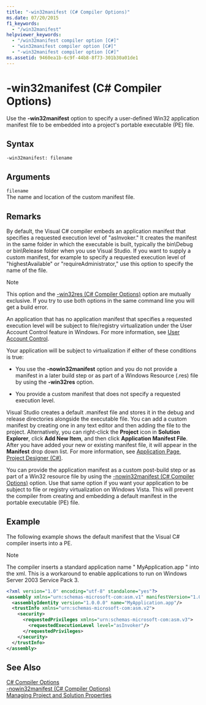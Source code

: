 ```yaml
---
title: "-win32manifest (C# Compiler Options)"
ms.date: 07/20/2015
f1_keywords: 
  - "/win32manifest"
helpviewer_keywords: 
  - "/win32manifest compiler option [C#]"
  - "win32manifest compiler option [C#]"
  - "-win32manifest compiler option [C#]"
ms.assetid: 9460ea1b-6c9f-44b8-8f73-301b30a01de1
---
```

# -win32manifest (C# Compiler Options)
Use the **-win32manifest** option to specify a user-defined Win32 application manifest file to be embedded into a project's portable executable (PE) file.  
  
## Syntax  
  
```console  
-win32manifest: filename  
```  
  
## Arguments  
 `filename`  
 The name and location of the custom manifest file.  
  
## Remarks  
 By default, the Visual C# compiler embeds an application manifest that specifies a requested execution level of "asInvoker." It creates the manifest in the same folder in which the executable is built, typically the bin\Debug or bin\Release folder when you use Visual Studio. If you want to supply a custom manifest, for example to specify a requested execution level of "highestAvailable" or "requireAdministrator," use this option to specify the name of the file.  
  
> [!NOTE]
>  This option and the [-win32res (C# Compiler Options)](../../../csharp/language-reference/compiler-options/win32res-compiler-option.md) option are mutually exclusive. If you try to use both options in the same command line you will get a build error.  
  
 An application that has no application manifest that specifies a requested execution level will be subject to file/registry virtualization under the User Account Control feature in Windows. For more information, see [User Account Control](/windows/access-protection/user-account-control/user-account-control-overview).  
  
 Your application will be subject to virtualization if either of these conditions is true:  
  
-   You use the **-nowin32manifest** option and you do not provide a manifest in a later build step or as part of a Windows Resource (.res) file by using the **-win32res** option.  
  
-   You provide a custom manifest that does not specify a requested execution level.  
  
 Visual Studio creates a default .manifest file and stores it in the debug and release directories alongside the executable file. You can add a custom manifest by creating one in any text editor and then adding the file to the project. Alternatively, you can right-click the **Project** icon in **Solution Explorer**, click **Add New Item**, and then click **Application Manifest File**. After you have added your new or existing manifest file, it will appear in the **Manifest** drop down list. For more information, see [Application Page, Project Designer (C#)](/visualstudio/ide/reference/application-page-project-designer-csharp).  
  
 You can provide the application manifest as a custom post-build step or as part of a Win32 resource file by using the [-nowin32manifest (C# Compiler Options)](../../../csharp/language-reference/compiler-options/nowin32manifest-compiler-option.md) option. Use that same option if you want your application to be subject to file or registry virtualization on Windows Vista. This will prevent the compiler from creating and embedding a default manifest in the portable executable (PE) file.  
  
## Example  
 The following example shows the default manifest that the Visual C# compiler inserts into a PE.  
  
> [!NOTE]
>  The compiler inserts a standard application name " MyApplication.app " into the xml. This is a workaround to enable applications to run on Windows Server 2003 Service Pack 3.  
  
```xml  
<?xml version="1.0" encoding="utf-8" standalone="yes"?>  
<assembly xmlns="urn:schemas-microsoft-com:asm.v1" manifestVersion="1.0">  
  <assemblyIdentity version="1.0.0.0" name="MyApplication.app"/>  
  <trustInfo xmlns="urn:schemas-microsoft-com:asm.v2">  
    <security>  
      <requestedPrivileges xmlns="urn:schemas-microsoft-com:asm.v3">  
        <requestedExecutionLevel level="asInvoker"/>  
      </requestedPrivileges>  
    </security>  
  </trustInfo>  
</assembly>  
```  
  
## See Also  
 [C# Compiler Options](../../../csharp/language-reference/compiler-options/index.md)  
 [-nowin32manifest (C# Compiler Options)](../../../csharp/language-reference/compiler-options/nowin32manifest-compiler-option.md)  
 [Managing Project and Solution Properties](/visualstudio/ide/managing-project-and-solution-properties)

